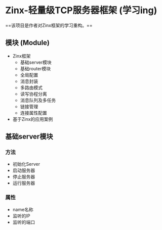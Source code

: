 # Zinx-轻量级TCP服务器框架 (学习ing)
==该项目是作者对Zinx框架的学习重构。==

## 模块 (Module)
* Zinx框架
	* 基础server模块
	* 基础router模块
	* 全局配置
	* 消息封装
	* 多路由模式
	* 读写协程分离
	* 消息队列及多任务
	* 链接管理
	* 连接属性配置
* 基于Zinx的应用案例

## 基础server模块

### 方法
* 初始化Server
* 启动服务器
* 停止服务器
* 运行服务器

### 属性
* name名称
* 监听的IP
* 监听的端口
